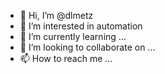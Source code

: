 - 👋 Hi, I’m @dlmetz
- 👀 I’m interested in automation 
- 🌱 I’m currently learning ...
- 💞️ I’m looking to collaborate on ...
- 📫 How to reach me ...

<!---
dlmetz/dlmetz is a ✨ special ✨ repository because its `README.md` (this file) appears on your GitHub profile.
You can click the Preview link to take a look at your changes.
--->
